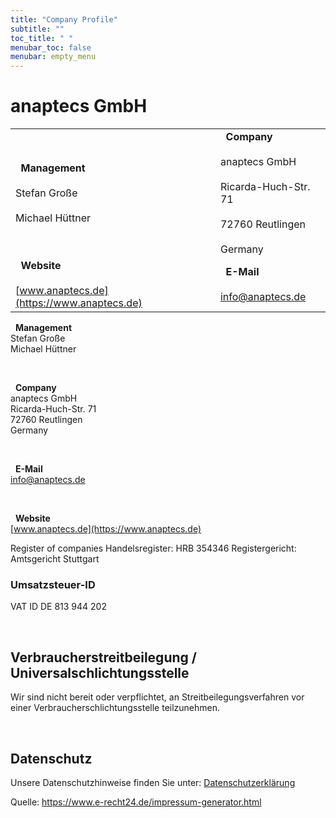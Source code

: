 ```yaml
---
title: "Company Profile"
subtitle: ""
toc_title: " "
menubar_toc: false
menubar: empty_menu
---
```


# anaptecs GmbH

|                                                                                                               |                                                                                                                                                         |
| ------------------------------------------------------------------------------------------------------------- | ------------------------------------------------------------------------------------------------------------------------------------------------------- |
| <i class="fa-solid fa-user-astronaut fa-lg"></i>  **Management**<br><br/>Stefan Große<br><br/>Michael Hüttner | <i class="fa-solid fa-location-dot fa-lg"></i>  **Company**<br><br/>anaptecs GmbH<br><br/>Ricarda-Huch-Str. 71<br><br/>72760 Reutlingen<br><br/>Germany |
| <i class="fa-solid fa-globe fa-lg"></i>  **Website**<br><br/>[www.anaptecs.de](https://www.anaptecs.de)       | <i class="fa-solid fa-at fa-lg"></i>  **E-Mail**<br><br/>[info@anaptecs.de](mailto:info@anaptecs.de)                                                    |



<i class="fa-solid fa-user-astronaut fa-lg"></i>   **Management**<br>
Stefan Große<br>
Michael Hüttner

<br>

<i class="fa-solid fa-location-dot fa-lg"></i>   **Company**<br>
anaptecs GmbH<br>
Ricarda-Huch-Str. 71<br>
72760 Reutlingen<br>
Germany

<br>

<i class="fa-solid fa-at fa-lg"></i>   **E-Mail**<br>
[info@anaptecs.de](mailto:info@anaptecs.de)<br>

<br>

<i class="fa-solid fa-globe fa-lg"></i>   **Website**<br>
[www.anaptecs.de](https://www.anaptecs.de)

Register of companies
Handelsregister: HRB 354346
Registergericht: Amtsgericht Stuttgart

### Umsatzsteuer-ID

VAT ID
DE 813 944 202

<br>

## Verbraucherstreitbeilegung / Universalschlichtungsstelle

Wir sind nicht bereit oder verpflichtet, an Streitbeilegungsverfahren vor einer
Verbraucherschlichtungsstelle teilzunehmen.

<br>

## Datenschutz

Unsere Datenschutzhinweise finden Sie unter: [Datenschutzerklärung](../privacy)

Quelle: https://www.e-recht24.de/impressum-generator.html